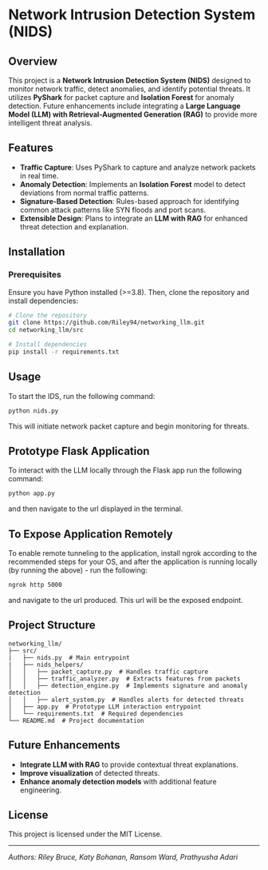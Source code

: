 # Network Intrusion Detection System (NIDS)

## Overview
This project is a **Network Intrusion Detection System (NIDS)** designed to monitor network traffic, detect anomalies, and identify potential threats. It utilizes **PyShark** for packet capture and **Isolation Forest** for anomaly detection. Future enhancements include integrating a **Large Language Model (LLM) with Retrieval-Augmented Generation (RAG)** to provide more intelligent threat analysis.

## Features
- **Traffic Capture**: Uses PyShark to capture and analyze network packets in real time.
- **Anomaly Detection**: Implements an **Isolation Forest** model to detect deviations from normal traffic patterns.
- **Signature-Based Detection**: Rules-based approach for identifying common attack patterns like SYN floods and port scans.
- **Extensible Design**: Plans to integrate an **LLM with RAG** for enhanced threat detection and explanation.

## Installation
### Prerequisites
Ensure you have Python installed (>=3.8). Then, clone the repository and install dependencies:

```bash
# Clone the repository
git clone https://github.com/Riley94/networking_llm.git
cd networking_llm/src

# Install dependencies
pip install -r requirements.txt
```

## Usage
To start the IDS, run the following command:

```bash
python nids.py
```

This will initiate network packet capture and begin monitoring for threats.

## Prototype Flask Application
To interact with the LLM locally through the Flask app run the following command:

```bash
python app.py
```

and then navigate to the url displayed in the terminal.

## To Expose Application Remotely
To enable remote tunneling to the application, install ngrok according to the recommended steps for your OS, and after the application is running locally (by running the above) - run the following:

```bash
ngrok http 5000
```

and navigate to the url produced. This url will be the exposed endpoint.

## Project Structure
```
networking_llm/
├── src/
|   ├── nids.py  # Main entrypoint
|   ├── nids_helpers/
│   │   ├── packet_capture.py  # Handles traffic capture
│   │   ├── traffic_analyzer.py  # Extracts features from packets
│   │   ├── detection_engine.py  # Implements signature and anomaly detection
│   │   ├── alert_system.py  # Handles alerts for detected threats
│   ├── app.py  # Prototype LLM interaction entrypoint
│   └── requirements.txt  # Required dependencies
└── README.md  # Project documentation
```

## Future Enhancements
- **Integrate LLM with RAG** to provide contextual threat explanations.
- **Improve visualization** of detected threats.
- **Enhance anomaly detection models** with additional feature engineering.

## License
This project is licensed under the MIT License.

---
*Authors: Riley Bruce, Katy Bohanan, Ransom Ward, Prathyusha Adari*  

